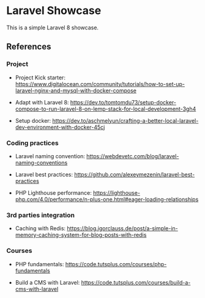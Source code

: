 # Laravel Showcase

This is a simple Laravel 8 showcase.
  
## References

### Project 

- Project Kick starter: https://www.digitalocean.com/community/tutorials/how-to-set-up-laravel-nginx-and-mysql-with-docker-compose

- Adapt with Laravel 8: https://dev.to/tomtomdu73/setup-docker-compose-to-run-laravel-8-on-lemp-stack-for-local-development-3gh4

- Setup docker: https://dev.to/aschmelyun/crafting-a-better-local-laravel-dev-environment-with-docker-45cj

### Coding practices

- Laravel naming convention: https://webdevetc.com/blog/laravel-naming-conventions

- Laravel best practices: https://github.com/alexeymezenin/laravel-best-practices

- PHP Lighthouse performance: https://lighthouse-php.com/4.0/performance/n-plus-one.html#eager-loading-relationships

### 3rd parties integration

- Caching with Redis: https://blog.igorclauss.de/post/a-simple-in-memory-caching-system-for-blog-posts-with-redis

### Courses

- PHP fundamentals: https://code.tutsplus.com/courses/php-fundamentals

- Build a CMS with Laravel: https://code.tutsplus.com/courses/build-a-cms-with-laravel
